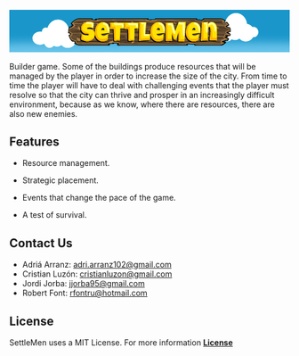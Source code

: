 ![Banner](WikiResources/BannerPH06.png)

Builder game. Some of the buildings produce resources that will be managed by the player in order to increase the size of the city. From time to time the player will have to deal with challenging events that the player must resolve so that the city can thrive and prosper in an increasingly difficult environment, because as we know, where there are resources, there are also new enemies.

## Features


  - Resource management.

  - Strategic placement.

  - Events that change the pace of the game.

  - A test of survival.
  
## Contact Us
- Adriá Arranz: [adri.arranz102@gmail.com](mailto:adri.arranz102@gmail.com)
- Cristian Luzón: [cristianluzon@gmail.com](mailto:cristianluzon@gmail.com)
- Jordi Jorba: [jjorba95@gmail.com](mailto:jjorba95@gmail.com)
- Robert Font: [rfontru@hotmail.com](mailto:rfontru@hotmail.com)

## License
SettleMen uses a MIT License. For more information [**License**](https://github.com/RobertFont/AlphaProject/blob/master/LICENSE)
